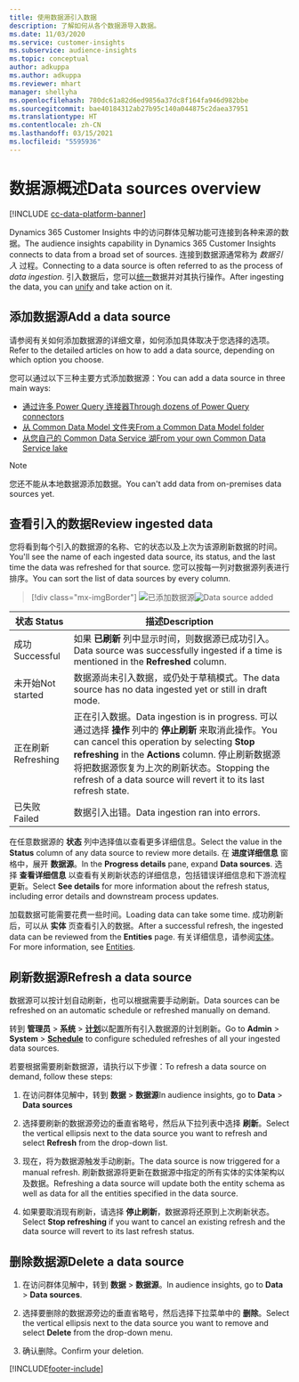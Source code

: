 ```yaml
---
title: 使用数据源引入数据
description: 了解如何从各个数据源导入数据。
ms.date: 11/03/2020
ms.service: customer-insights
ms.subservice: audience-insights
ms.topic: conceptual
author: adkuppa
ms.author: adkuppa
ms.reviewer: mhart
manager: shellyha
ms.openlocfilehash: 780dc61a82d6ed9856a37dc8f164fa946d982bbe
ms.sourcegitcommit: bae40184312ab27b95c140a044875c2daea37951
ms.translationtype: HT
ms.contentlocale: zh-CN
ms.lasthandoff: 03/15/2021
ms.locfileid: "5595936"
---
```

# <a name="data-sources-overview"></a><span data-ttu-id="6f9d1-103">数据源概述</span><span class="sxs-lookup"><span data-stu-id="6f9d1-103">Data sources overview</span></span>

[!INCLUDE [cc-data-platform-banner](../includes/cc-data-platform-banner.md)]

<span data-ttu-id="6f9d1-104">Dynamics 365 Customer Insights 中的访问群体见解功能可连接到各种来源的数据。</span><span class="sxs-lookup"><span data-stu-id="6f9d1-104">The audience insights capability in Dynamics 365 Customer Insights connects to data from a broad set of sources.</span></span> <span data-ttu-id="6f9d1-105">连接到数据源通常称为 *数据引入* 过程。</span><span class="sxs-lookup"><span data-stu-id="6f9d1-105">Connecting to a data source is often referred to as the process of *data ingestion*.</span></span> <span data-ttu-id="6f9d1-106">引入数据后，您可以[统一](data-unification.md)数据并对其执行操作。</span><span class="sxs-lookup"><span data-stu-id="6f9d1-106">After ingesting the data, you can [unify](data-unification.md) and take action on it.</span></span>

## <a name="add-a-data-source"></a><span data-ttu-id="6f9d1-107">添加数据源</span><span class="sxs-lookup"><span data-stu-id="6f9d1-107">Add a data source</span></span>

<span data-ttu-id="6f9d1-108">请参阅有关如何添加数据源的详细文章，如何添加具体取决于您选择的选项。</span><span class="sxs-lookup"><span data-stu-id="6f9d1-108">Refer to the detailed articles on how to add a data source, depending on which option you choose.</span></span>

<span data-ttu-id="6f9d1-109">您可以通过以下三种主要方式添加数据源：</span><span class="sxs-lookup"><span data-stu-id="6f9d1-109">You can add a data source in three main ways:</span></span>

- [<span data-ttu-id="6f9d1-110">通过许多 Power Query 连接器</span><span class="sxs-lookup"><span data-stu-id="6f9d1-110">Through dozens of Power Query connectors</span></span>](connect-power-query.md)
- [<span data-ttu-id="6f9d1-111">从 Common Data Model 文件夹</span><span class="sxs-lookup"><span data-stu-id="6f9d1-111">From a Common Data Model folder</span></span>](connect-common-data-model.md)
- [<span data-ttu-id="6f9d1-112">从您自己的 Common Data Service 湖</span><span class="sxs-lookup"><span data-stu-id="6f9d1-112">From your own Common Data Service lake</span></span>](connect-common-data-service-lake.md)

> [!NOTE]
> <span data-ttu-id="6f9d1-113">您还不能从本地数据源添加数据。</span><span class="sxs-lookup"><span data-stu-id="6f9d1-113">You can't add data from on-premises data sources yet.</span></span>

## <a name="review-ingested-data"></a><span data-ttu-id="6f9d1-114">查看引入的数据</span><span class="sxs-lookup"><span data-stu-id="6f9d1-114">Review ingested data</span></span>

<span data-ttu-id="6f9d1-115">您将看到每个引入的数据源的名称、它的状态以及上次为该源刷新数据的时间。</span><span class="sxs-lookup"><span data-stu-id="6f9d1-115">You'll see the name of each ingested data source, its status, and the last time the data was refreshed for that source.</span></span> <span data-ttu-id="6f9d1-116">您可以按每一列对数据源列表进行排序。</span><span class="sxs-lookup"><span data-stu-id="6f9d1-116">You can sort the list of data sources by every column.</span></span>

> [!div class="mx-imgBorder"]
> <span data-ttu-id="6f9d1-117">![已添加数据源](media/configure-data-datasource-added.png "已添加数据源")</span><span class="sxs-lookup"><span data-stu-id="6f9d1-117">![Data source added](media/configure-data-datasource-added.png "Data source added")</span></span>

|<span data-ttu-id="6f9d1-118">状态 </span><span class="sxs-lookup"><span data-stu-id="6f9d1-118">Status</span></span>  |<span data-ttu-id="6f9d1-119">描述</span><span class="sxs-lookup"><span data-stu-id="6f9d1-119">Description</span></span>  |
|---------|---------|
|<span data-ttu-id="6f9d1-120">成功</span><span class="sxs-lookup"><span data-stu-id="6f9d1-120">Successful</span></span>   |<span data-ttu-id="6f9d1-121">如果 **已刷新** 列中显示时间，则数据源已成功引入。</span><span class="sxs-lookup"><span data-stu-id="6f9d1-121">Data source was successfully ingested if a time is mentioned in the **Refreshed** column.</span></span>
|<span data-ttu-id="6f9d1-122">未开始</span><span class="sxs-lookup"><span data-stu-id="6f9d1-122">Not started</span></span>   |<span data-ttu-id="6f9d1-123">数据源尚未引入数据，或仍处于草稿模式。</span><span class="sxs-lookup"><span data-stu-id="6f9d1-123">The data source has no data ingested yet or still in draft mode.</span></span>         |
|<span data-ttu-id="6f9d1-124">正在刷新</span><span class="sxs-lookup"><span data-stu-id="6f9d1-124">Refreshing</span></span>    |<span data-ttu-id="6f9d1-125">正在引入数据。</span><span class="sxs-lookup"><span data-stu-id="6f9d1-125">Data ingestion is in progress.</span></span> <span data-ttu-id="6f9d1-126">可以通过选择 **操作** 列中的 **停止刷新** 来取消此操作。</span><span class="sxs-lookup"><span data-stu-id="6f9d1-126">You can cancel this operation by selecting **Stop refreshing** in the **Actions** column.</span></span> <span data-ttu-id="6f9d1-127">停止刷新数据源将把数据源恢复为上次的刷新状态。</span><span class="sxs-lookup"><span data-stu-id="6f9d1-127">Stopping the refresh of a data source will revert it to its last refresh state.</span></span>       |
|<span data-ttu-id="6f9d1-128">已失败</span><span class="sxs-lookup"><span data-stu-id="6f9d1-128">Failed</span></span>     |<span data-ttu-id="6f9d1-129">数据引入出错。</span><span class="sxs-lookup"><span data-stu-id="6f9d1-129">Data ingestion ran into errors.</span></span>         |

<span data-ttu-id="6f9d1-130">在任意数据源的 **状态** 列中选择值以查看更多详细信息。</span><span class="sxs-lookup"><span data-stu-id="6f9d1-130">Select the value in the **Status** column of any data source to review more details.</span></span> <span data-ttu-id="6f9d1-131">在 **进度详细信息** 窗格中，展开 **数据源**。</span><span class="sxs-lookup"><span data-stu-id="6f9d1-131">In the **Progress details** pane, expand **Data sources**.</span></span> <span data-ttu-id="6f9d1-132">选择 **查看详细信息** 以查看有关刷新状态的详细信息，包括错误详细信息和下游流程更新。</span><span class="sxs-lookup"><span data-stu-id="6f9d1-132">Select **See details** for more information about the refresh status, including error details and downstream process updates.</span></span>

<span data-ttu-id="6f9d1-133">加载数据可能需要花费一些时间。</span><span class="sxs-lookup"><span data-stu-id="6f9d1-133">Loading data can take some time.</span></span> <span data-ttu-id="6f9d1-134">成功刷新后，可以从 **实体** 页查看引入的数据。</span><span class="sxs-lookup"><span data-stu-id="6f9d1-134">After a successful refresh, the ingested data can be reviewed from the **Entities** page.</span></span> <span data-ttu-id="6f9d1-135">有关详细信息，请参阅[实体](entities.md)。</span><span class="sxs-lookup"><span data-stu-id="6f9d1-135">For more information, see [Entities](entities.md).</span></span>

## <a name="refresh-a-data-source"></a><span data-ttu-id="6f9d1-136">刷新数据源</span><span class="sxs-lookup"><span data-stu-id="6f9d1-136">Refresh a data source</span></span>

<span data-ttu-id="6f9d1-137">数据源可以按计划自动刷新，也可以根据需要手动刷新。</span><span class="sxs-lookup"><span data-stu-id="6f9d1-137">Data sources can be refreshed on an automatic schedule or refreshed manually on demand.</span></span> 

<span data-ttu-id="6f9d1-138">转到 **管理员** > **系统** > [**计划**](system.md#schedule-tab)以配置所有引入数据源的计划刷新。</span><span class="sxs-lookup"><span data-stu-id="6f9d1-138">Go to **Admin** > **System** > [**Schedule**](system.md#schedule-tab) to configure scheduled refreshes of all your ingested data sources.</span></span>

<span data-ttu-id="6f9d1-139">若要根据需要刷新数据源，请执行以下步骤：</span><span class="sxs-lookup"><span data-stu-id="6f9d1-139">To refresh a data source on demand, follow these steps:</span></span>

1. <span data-ttu-id="6f9d1-140">在访问群体见解中，转到 **数据** > **数据源**</span><span class="sxs-lookup"><span data-stu-id="6f9d1-140">In audience insights, go to **Data** > **Data sources**</span></span>

2. <span data-ttu-id="6f9d1-141">选择要刷新的数据源旁边的垂直省略号，然后从下拉列表中选择 **刷新**。</span><span class="sxs-lookup"><span data-stu-id="6f9d1-141">Select the vertical ellipsis next to the data source you want to refresh and select **Refresh** from the drop-down list.</span></span>

3. <span data-ttu-id="6f9d1-142">现在，将为数据源触发手动刷新。</span><span class="sxs-lookup"><span data-stu-id="6f9d1-142">The data source is now triggered for a manual refresh.</span></span> <span data-ttu-id="6f9d1-143">刷新数据源将更新在数据源中指定的所有实体的实体架构以及数据。</span><span class="sxs-lookup"><span data-stu-id="6f9d1-143">Refreshing a data source will update both the entity schema as well as data for all the entities specified in the data source.</span></span>

4. <span data-ttu-id="6f9d1-144">如果要取消现有刷新，请选择 **停止刷新**，数据源将还原到上次刷新状态。</span><span class="sxs-lookup"><span data-stu-id="6f9d1-144">Select **Stop refreshing** if you want to cancel an existing refresh and the data source will revert to its last refresh status.</span></span>

## <a name="delete-a-data-source"></a><span data-ttu-id="6f9d1-145">删除数据源</span><span class="sxs-lookup"><span data-stu-id="6f9d1-145">Delete a data source</span></span>

1. <span data-ttu-id="6f9d1-146">在访问群体见解中，转到 **数据** > **数据源**。</span><span class="sxs-lookup"><span data-stu-id="6f9d1-146">In audience insights, go to **Data** > **Data sources**.</span></span>

2. <span data-ttu-id="6f9d1-147">选择要删除的数据源旁边的垂直省略号，然后选择下拉菜单中的 **删除**。</span><span class="sxs-lookup"><span data-stu-id="6f9d1-147">Select the vertical ellipsis next to the data source you want to remove and select **Delete** from the drop-down menu.</span></span>

3. <span data-ttu-id="6f9d1-148">确认删除。</span><span class="sxs-lookup"><span data-stu-id="6f9d1-148">Confirm your deletion.</span></span>


[!INCLUDE[footer-include](../includes/footer-banner.md)]